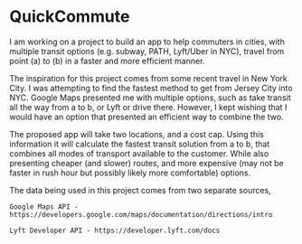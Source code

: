 # QuickCommute

I am working on a project to build an app to help commuters in cities, with multiple transit options (e.g. subway, PATH, Lyft/Uber in NYC), travel from point (a) to (b) in a faster and more efficient manner. 

The inspiration for this project comes from some recent travel in New York City. I was attempting to find the fastest method to get from Jersey City into NYC. Google Maps presented me with multiple options, such as take transit all the way from a to b, or Lyft or drive there. However, I kept wishing that I would have an option that presented an efficient way to combine the two. 

The proposed app will take two locations, and a cost cap. Using this information it will calculate the fastest transit solution from a to b, that combines all modes of transport available to the customer. While also presenting cheaper (and slower) routes, and more expensive (may not be faster in rush hour but possibly likely more comfortable) options. 

The data being used in this project comes from two separate sources,

    Google Maps API - https://developers.google.com/maps/documentation/directions/intro

    Lyft Developer API - https://developer.lyft.com/docs
